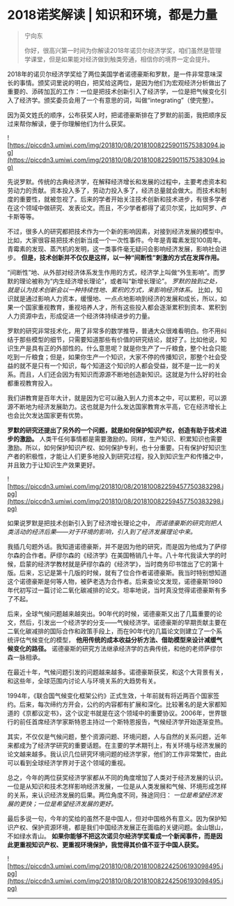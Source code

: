 # 2018诺奖解读 | 知识和环境，都是力量

> 宁向东
> 
> 你好，很高兴第一时间为你解读2018年诺贝尔经济学奖，咱们虽然是管理学课堂，但是如果能对经济做到触类旁通，相信你的境界一定会提升。

2018年的诺贝尔经济学奖给了两位美国学者诺德豪斯和罗默，是一件非常意味深长的事情。颁奖词里说的明白，把奖给这两位，是因为他们为宏观经济分析做出了重要的、添砖加瓦的工作：一位是把技术创新引入了经济学，一位是把气候变化引入了经济学。颁奖委员会用了一个有意思的词，叫做“integrating”（使完整）。

因为英文姓氏的顺序，公布获奖人时，把诺德豪斯排在了罗默的前面，我把顺序反过来帮你解读，便于你理解他们为什么获奖。

![https://piccdn3.umiwi.com/img/201810/08/201810082259011575383094.jpg](https://piccdn3.umiwi.com/img/201810/08/201810082259011575383094.jpg)

先说罗默。传统的古典经济学，在解释经济增长和发展的过程中，主要考虑资本和劳动力的贡献。资本投入多了，劳动力投入多了，经济总量就会做大。而技术和制度的重要性，就被忽视了。后来的学者开始关注技术创新和技术进步，有很多学者在这个领域中做研究、发表论文。而且，不少学者都得了诺贝尔奖，比如阿罗、卢卡斯等等。

不过，很多人的研究都把技术作为一个新的影响因素，对接到经济发展的模型中。比如，大家很容易把技术创新当成一个一次性事件。今年是青霉素发现100周年。青霉素的发现、蒸汽机的发明，这一类事件毫无疑问会影响经济发展，影响社会进步。 **但是，技术创新并不仅仅是这样，以一种“间断性”刺激的方式在发挥作用。**

“间断性”地、从外部对经济体系发生作用的方式，经济学上叫做“外生影响”。而罗默的理论被称为“内生经济增长理论”，或者叫“新增长理论”。 *罗默的独到之处，就是认为技术创新会以一种持续性地、累积的方式，来影响经济体系。* 比如，知识就是通过影响人力资本，缓慢地、一点点地影响到经济的发展和成长，所以，如果一个国家重视教育，重视培养人才，所有这些投入都会逐渐累积到资本、累积到人力资源中去，形成促进一个经济体持续进步的力量。

罗默的研究非常技术化，用了非常多的数学推导，普通大众很难看明白。你不用纠结于那些模型的细节，只需要知道那些有价值的研究结论，就好了。比如他说，知识生产是具有正的外部性的。什么意思呢？就是你生产了一斤粮食，整个社会只能吃到一斤粮食；但是，如果你生产一个知识，大家不停的传播知识，那整个社会受益的就不是只有一个知识，每个知道这个知识的人都会受益，就不是一比一的关系。而且，人们还会因为有知识而源源不断地创造新知识。这就是为什么好的社会都重视教育投入。

我们讲教育是百年大计，就是因为它可以融入到人力资本之中，可以累积，可以源源不断地为经济发展助力。这也就是为什么发达国家教育水平高，它在经济增长上也会比欠发达国家更有优势。

 **罗默的研究还提出了另外的一个问题，就是如何保护知识产权，创造有助于技术进步的激励。** 人类干任何事情都是需要激励的。同样，生产知识、积累知识也需要激励。所以，如何保护知识产权、如何保护专利，也十分重要。只有保护好知识生产者的积极性，才能让人们更多地投入到研究过程，投入到知识生产和传播之中，并且致力于让知识生产效果更好。

![https://piccdn3.umiwi.com/img/201810/08/201810082259457750383298.jpg](https://piccdn3.umiwi.com/img/201810/08/201810082259457750383298.jpg)

如果说罗默是把技术创新引入到了经济增长理论之中， *而诺德豪斯的研究则把人类活动的经济后果——对于环境的影响，引入到了经济发展理论中来。*

我插几句题外话。我知道诺德豪斯，并不是因为他的研究，而是因为他成为了萨缪尔森的合作者。萨缪尔森的《经济学》在美国畅销几十年。八十年代我读大学的时候，启蒙的经济学教材就是萨缪尔森的《经济学》，当时商务印书馆出了它的第十版。后来，忘记是第十几版的时候，就有了位合作者诺德豪斯。我当时特别想知道这个诺德豪斯是何等人物，被萨老选为合作者。后来查论文发现，诺德豪斯1980年代初写过一篇讨论二氧化碳减排的论文。坦率地说，当时真没觉得诺德豪斯有多了不起。

后来，全球气候问题越来越突出。90年代的时候，诺德豪斯又出了几篇重要的论文，然后，引发出一个经济学的分支——气候经济学。诺德豪斯的早期贡献主要在二氧化碳减排的国际合作和政策手段上，而在90年代的几篇论文则建立了一个系统评估气候变化的模型， **他用传统的成本收益分析方法、借助模型来设计减缓气候变化的路径。** 诺德豪斯的研究方法继承经济学的古典传统，和他的老师萨缪尔森一脉相承。

在最近十年，气候问题引发的问题越来越多。诺德豪斯获奖，和这个大背景有关，和这些年，全球范围内讨论人与环境关系的大趋势有关。

1994年，《联合国气候变化框架公约》正式生效，十年前就有将近两百个国家签约。后来，每次缔约方开会，公约的内容都有扩展和深化。比较著名的是大家都知道的《京都议定书》，这个议定书就是在这个领域中的重要协议。2006年，世界银行的前任首席经济学家斯特恩主持过一个斯特恩报告，气候经济学开始逐渐变热。

其实，不仅仅是气候问题，整个资源问题、环境问题，人与自然的关系问题，近年来都成为了经济学研究的重要话题。在主要的学术期刊上，有关环境与经济发展的论文越来越多。我认识几位研究环境问题的经济学家，他们的工作非常繁忙，由此可以看到全球经济学界对于这个领域的重视。

总之，今年的两位获奖经济学家都从不同的角度增加了人类对于经济发展的认识。一位是从知识和技术怎样影响经济发展，一位是从人类发展和气候、环境形成怎样的关系，来认识经济发展的后果。两位角度不同，殊途同归： *一位是希望经济发展的更快；一位是希望经济发展的更好。*

最后多说一句，今年的奖给的虽然不是中国人，但对中国格外有意义。因为保护知识产权、保护资源环境，都是我们中国经济发展正在面临的关键问题。金山银山，不如绿水青山。 **如果你能够不把这次诺贝尔经济学奖看成一个新闻事件，而是因此更重视知识产权、更重视环境保护，我觉得其价值不亚于中国人获奖。**

![https://piccdn3.umiwi.com/img/201810/08/201810082242506193098495.jpg](https://piccdn3.umiwi.com/img/201810/08/201810082242506193098495.jpg)

---
